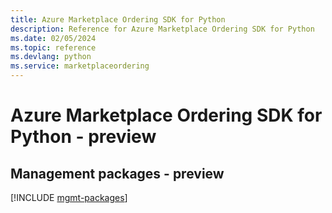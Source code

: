 ```yaml
---
title: Azure Marketplace Ordering SDK for Python
description: Reference for Azure Marketplace Ordering SDK for Python
ms.date: 02/05/2024
ms.topic: reference
ms.devlang: python
ms.service: marketplaceordering
---
```

# Azure Marketplace Ordering SDK for Python - preview

## Management packages - preview
[!INCLUDE [mgmt-packages](marketplace-ordering-mgmt-index.md)]